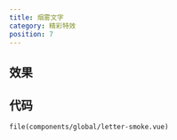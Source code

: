 ```yaml
---
title: 烟雾文字
category: 精彩特效
position: 7
---
```


## 效果
<letter-smoke></letter-smoke>

## 代码
```vue{1,3-5}
file(components/global/letter-smoke.vue)
```
